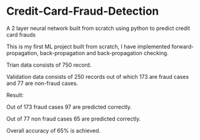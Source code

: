 # Credit-Card-Fraud-Detection
A 2 layer neural network built from scratch using python to predict credit card frauds

This is my first ML project built from scratch, I have implemented forward-propagation, back-propagation and back-propagation checking.

Trian data consists of 750 record.

Validation data consists of 250 records out of which 173 are fraud cases and 77 are non-fraud cases.

Result:

Out of 173 fraud cases 97 are predicted correctly.

Out of 77 non fraud cases 65 are predicted correctly.

Overall accuracy of 65% is achieved.
